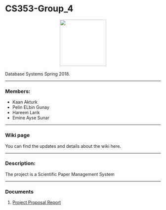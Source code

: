 ﻿# CS353-Group_4

<center><img src="https://cdn.shopify.com/s/files/1/1061/1924/files/Hugging_Face_Emoji_2028ce8b-c213-4d45-94aa-21e1a0842b4d_large.png?15202324258887420558" width="150" height="150"></center><br>
Database Systems Spring 2018. <hr />

### Members:
<ul>
<li>Kaan Akturk</li>
<li>Pelin ELbin Gunay</li>
<li>Hareem Larik</li>
<li>Emine Ayse Sunar</li>
</ul>
<hr /> 

### Wiki page
You can find the updates and details about the wiki here</a>.
<hr />

### Description:
<p>
</p>
<p>
The project is a Scientific Paper Management System
<hr />

### Documents
<ol>
<li> <a href="https://github.com/hlarik/CS353_Spring18/blob/master/Docs/Project%20Proposal.pdf"> Project Proposal Report </a> </li>
</ol>

